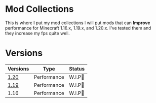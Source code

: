 # Mod Collections
This is where I put my mod collections
I will put mods that can **Improve** performance for Minecraft 1.16.x, 1.19.x, and 1.20.x.
I've tested them and they increase my fps quite well.

# Versions
| Versions | Type | Status |
| --- | --- | --- |
| [1.20](docs/PERFORMANCE.md) | Performance | W.I.P🚧 |
| [1.19](docs/PERFORMANCE.md) | Performance | W.I.P🚧 |
| 1.16 | Performance | W.I.P🚧 |
